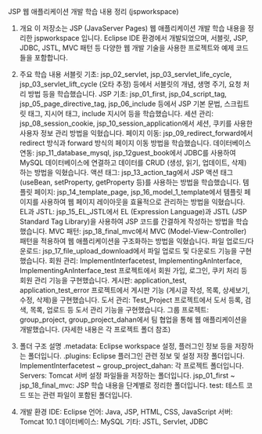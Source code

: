 JSP 웹 애플리케이션 개발 학습 내용 정리 (jspworkspace)
1. 개요
이 저장소는 JSP (JavaServer Pages) 웹 애플리케이션 개발 학습 내용을 정리한 jspworkspace 입니다.
Eclipse IDE 환경에서 개발되었으며, 서블릿, JSP, JDBC, JSTL, MVC 패턴 등 다양한 웹 개발 기술을 사용한 프로젝트와 예제 코드들을 포함합니다.

3. 주요 학습 내용
서블릿 기초: jsp_02_servlet, jsp_03_servlet_life_cycle, jsp_03_servlet_lift_cycle (오타 추정) 등에서 서블릿의 개념, 생명 주기, 요청 처리 방법 등을 학습했습니다.
JSP 기초: jsp_01_first, jsp_04_script_tag, jsp_05_page_directive_tag, jsp_06_include 등에서 JSP 기본 문법, 스크립트릿 태그, 지시어 태그, include 지시어 등을 학습했습니다.
세션 관리: jsp_08_session_cookie, jsp_10_session_application에서 세션, 쿠키를 사용한 사용자 정보 관리 방법을 익혔습니다.
페이지 이동: jsp_09_redirect_forward에서 redirect 방식과 forward 방식의 페이지 이동 방법을 학습했습니다.
데이터베이스 연동: jsp_11_database_mysql, jsp_12guest_book에서 JDBC를 사용하여 MySQL 데이터베이스에 연결하고 데이터를 CRUD (생성, 읽기, 업데이트, 삭제) 하는 방법을 익혔습니다.
액션 태그: jsp_13_action_tag에서 JSP 액션 태그 (useBean, setProperty, getProperty 등)를 사용하는 방법을 학습했습니다.
템플릿 페이지: jsp_14_template_page, jsp_16_model_1_template에서 템플릿 페이지를 사용하여 웹 페이지 레이아웃을 효율적으로 관리하는 방법을 익혔습니다.
EL과 JSTL: jsp_15_EL_JSTL에서 EL (Expression Language)과 JSTL (JSP Standard Tag Library)을 사용하여 JSP 코드를 간결하게 작성하는 방법을 학습했습니다.
MVC 패턴: jsp_18_final_mvc에서 MVC (Model-View-Controller) 패턴을 적용하여 웹 애플리케이션을 구조화하는 방법을 익혔습니다.
파일 업로드/다운로드: jsp_17_file_upload_download에서 파일 업로드 및 다운로드 기능을 구현했습니다.
회원 관리: ImplementInterfacetest, ImplementingAnInterface, ImplementingAnInterface_test 프로젝트에서 회원 가입, 로그인, 쿠키 처리 등 회원 관리 기능을 구현했습니다.
게시판: application_test, application_test_error 프로젝트에서 게시판 기능 (게시글 작성, 목록, 상세보기, 수정, 삭제)을 구현했습니다.
도서 관리: Test_Project 프로젝트에서 도서 등록, 검색, 목록, 업로드 등 도서 관리 기능을 구현했습니다.
그룹 프로젝트: group_project, group_project_dahan에서 팀 협업을 통해 웹 애플리케이션을 개발했습니다. (자세한 내용은 각 프로젝트 폴더 참조)

4. 폴더 구조 설명
.metadata: Eclipse workspace 설정, 플러그인 정보 등을 저장하는 폴더입니다.
.plugins: Eclipse 플러그인 관련 정보 및 설정 저장 폴더입니다.
ImplementInterfacetest ~ group_project_dahan: 각 프로젝트 폴더입니다.
Servers: Tomcat 서버 설정 파일들을 저장하는 폴더입니다.
jsp_01_first ~ jsp_18_final_mvc: JSP 학습 내용을 단계별로 정리한 폴더입니다.
test: 테스트 코드 또는 관련 파일이 포함된 폴더입니다.

5. 개발 환경
IDE: Eclipse
언어: Java, JSP, HTML, CSS, JavaScript
서버: Tomcat 10.1
데이터베이스: MySQL
기타: JSTL, Servlet, JDBC

